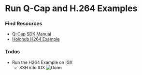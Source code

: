 # Run Q-Cap and H.264 Examples
### Find Resources
- [Q-Cap SDK Manual]
- [Holohub H264 Example]

### Todos
- Run the H264 Example on IGX
  - SSH into IGX ![Done]



[Q-Cap SDK Manual]: ./doc-00006.pdf
[Holohub H264 Example]: https://github.com/nvidia-holoscan/holohub/tree/f5f27b85b68bc8fcd62239ed56da2cef29a3d45f/applications/h264
[Done]: https:/img.shields.io/badge/Done-green